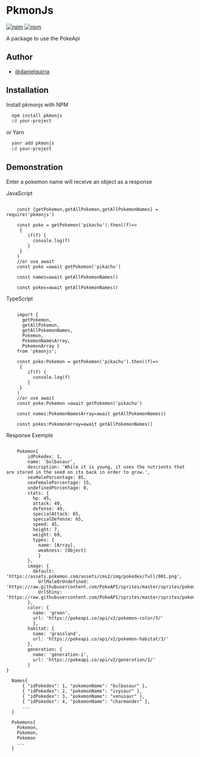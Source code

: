 # PkmonJs
[![npm](https://img.shields.io/npm/v/pkmonjs.svg)](https://www.npmjs.com/package/pkmonjs)
[![npm](https://img.shields.io/npm/dt/pkmonjs.svg)](https://www.npmjs.com/package/pkmonjs)

A package to use the PokeApi

## Author

- [@danielguirra](https://www.github.com/danielguirra)

## Installation

Install pkmonjs with NPM

```bash
  npm install pkmonjs
  cd your-project
```

or Yarn

```bash
  yanr add pkmonjs
  cd your-project
```

## Demonstration

Enter a pokemon name will receive an object as a response

JavaScript

```JS

    const {getPokemon,getAllPokemon,getAllPokemonNames} = require('pkmonjs')

    const poke = getPokemon('pikachu').then((f)=>
     {
        if(f) {
          console.log(f)
        }
     }
    )
    //or use await
    const poke =await getPokemon('pikachu')

    const names=await getAllPokemonNames()

    const pokes=await getAllPokemonNames()

```

TypeScript

```TS

    import {
      getPokemon,
      getAllPokemon,
      getAllPokemonNames,
      Pokemon,
      PokemonNamesArray,
      PokemonArray }
    from 'pkmonjs';

    const poke:Pokemon = getPokemon('pikachu').then((f)=>
     {
        if(f) {
          console.log(f)
        }
     }
    )
    //or use await
    const poke:Pokemon =await getPokemon('pikachu')

    const names:PokemonNamesArray=await getAllPokemonNames()

    const pokes:PokemonArray=await getAllPokemonNames()
```

Response Exemple

```JS

    Pokemon{
        idPokedex: 1,
        name: 'bulbasaur',
        description: 'While it is young, it uses the nutrients that are stored in the seed on its back in order to grow.',
        sexMalePorcentage: 85,
        sexFemalePorcentage: 15,
        undefinedPorcentage: 0,
        stats: {
          hp: 45,
          attack: 49,
          defense: 49,
          specialAttack: 65,
          specialDefense: 65,
          speed: 45,
          height: 7,
          weight: 69,
          types: {
            name: [Array],
            weakness: [Object]
            }
        },
        image: {
          default: 'https://assets.pokemon.com/assets/cms2/img/pokedex/full/001.png',
            UrlMaleOrUndefined: 'https://raw.githubusercontent.com/PokeAPI/sprites/master/sprites/pokemon/1.png',
            UrlShiny: 'https://raw.githubusercontent.com/PokeAPI/sprites/master/sprites/pokemon/shiny/1.png'
        },
        color: {
          name: 'green',
          url: 'https://pokeapi.co/api/v2/pokemon-color/5/'
          },
        habitat: {
          name: 'grassland',
          url: 'https://pokeapi.co/api/v2/pokemon-habitat/3/'
        },
        generation: {
          name: 'generation-i',
          url: 'https://pokeapi.co/api/v2/generation/1/'
        }
}

  Names{
      { "idPokedex": 1, "pokemonName": "bulbasaur" },
      { "idPokedex": 2, "pokemonName": "ivysaur" },
      { "idPokedex": 3, "pokemonName": "venusaur" },
      { "idPokedex": 4, "pokemonName": "charmander" },
      ...
  }

  Pokemons{
    Pokemon,
    Pokemon,
    Pokemon
    ...
  }

```
